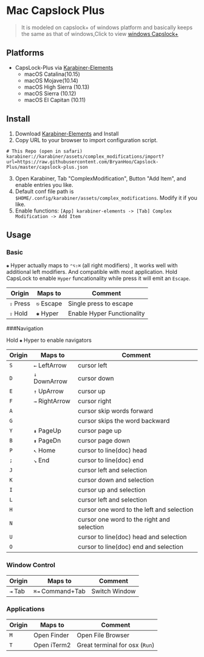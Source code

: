# Mac Capslock Plus

> It is modeled on capslock+ of windows platform and basically keeps the same as that of windows,Click to view [windows Capslock+](https://cjkis.me/capslock+/)



## Platforms

* CapsLock-Plus via [Karabiner-Elements](https://pqrs.org/osx/karabiner/)
  * macOS Catalina(10.15)
  * macOS Mojave(10.14)
  * macOS High Sierra (10.13)
  * macOS Sierra (10.12)
  * macOS EI Capitan (10.11)

## Install

1. Download [Karabiner-Elements](https://pqrs.org/osx/karabiner/) and Install
2. Copy URL to your browser to import configuration script.

```
# This Repo (open in safari)
karabiner://karabiner/assets/complex_modifications/import?url=https://raw.githubusercontent.com/BryanHoo/Capslock-Plus/master/capslock-plus.json
```

3. Open Karabiner, Tab "ComplexModification", Button "Add Item", and enable entries you like.
4. Default conf file path is `$HOME/.config/karabiner/assets/complex_modifications`. Modify it if you like.
5. Enable functions: `[App] karabiner-elements -> [Tab] Complex Modification -> Add Item`

## Usage

### Basic

`✱` Hyper actually maps to `⌃⌥⇧⌘` (all right modifiers) , It works well with additional left modifiers. And compatible with most application. Hold CapsLock to enable `Hyper` funcationality while press it will emit an `Escape`.

| Origin    | Maps to    | Comment                    |
| --------- | ---------- | -------------------------- |
| `⇪` Press | `⎋` Escape | Single press to escape     |
| `⇪` Hold  | `✱` Hyper  | Enable Hyper Functionality |

###Navigation

Hold `✱` Hyper to enable navigators

| Origin | Maps to        | Comment                                    |
| ------ | -------------- | ------------------------------------------ |
| `S`    | `←` LeftArrow  | cursor left                                |
| `D`    | `↓` DownArrow  | cursor down                                |
| `E`    | `↑` UpArrow    | cursor up                                  |
| `F`    | `→` RightArrow | cursor right                               |
| `A`    |                | cursor skip words forward                  |
| `G`    |                | cursor skips the word backward             |
| `Y`    | `⇞` PageUp     | cursor page up                             |
| `B`    | `⇟` PageDn     | cursor page down                           |
| `P`    | `↖` Home       | cursor to line(doc) head                   |
| `;`    | `↘` End        | cursor to line(doc) end                    |
| `J`    |                | cursor left and selection                  |
| `K`    |                | cursor down and selection                  |
| `I`    |                | cursor up and selection                    |
| `L`    |                | cursor left and selection                  |
| `H`    |                | cursor one word to the left and selection  |
| `N`    |                | cursor one word to the right and selection |
| `U`    |                | cursor to line(doc) head and selection     |
| `O`    |                | cursor to line(doc) end and selection      |

### Window Control

| Origin  | Maps to          | Comment       |
| ------- | ---------------- | ------------- |
| `⇥` Tab | `⌘⇥` Command+Tab | Switch Window |

### Applications

| Origin | Maps to     | Comment                        |
| ------ | ----------- | ------------------------------ |
| `M`    | Open Finder | Open File Browser              |
| `T`    | Open iTerm2 | Great terminal for osx (`Run`) |